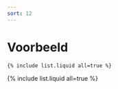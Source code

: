 ```yaml
---
sort: 12
---
```


# Voorbeeld 

```
{% include list.liquid all=true %}
```

{% include list.liquid all=true %}
